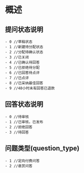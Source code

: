 # 概述

## 提问状态说明

    - 0 //草稿状态
    - 1 //新建待分配状态
    - 2 //分配待确认状态
    - 3 //已关闭
    - 4 //已确认待回答
    - 5 //已拒绝待分配
    - 6 //已回答待点评
    - 7 //已点评
    - 8 //已采纳最佳回答
    - 9 //48小时未有回答已退款
    
## 回答状态说明
	
	- 0 //待审核
	- 1 //已审核，已发布
	- 2 //拒绝回答
	- 3 //待回答
	
## 问题类型(question_type)
    - 1 //定向付费问答
    - 2 //悬赏问答